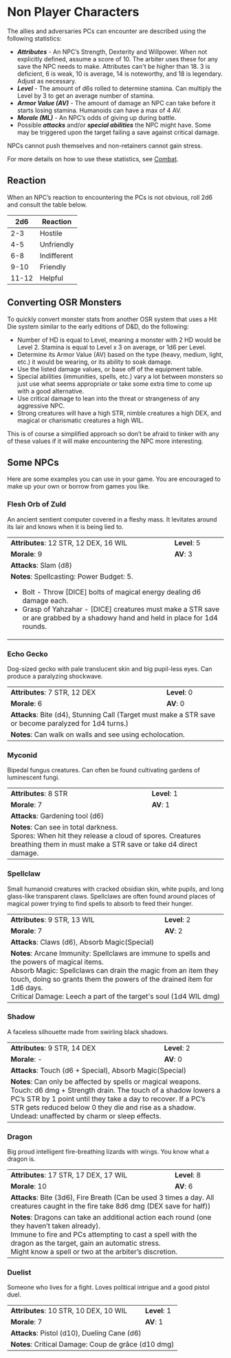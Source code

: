 # Non Player Characters
The allies and adversaries PCs can encounter are described using the following statistics:
- ***Attributes*** - An NPC’s Strength, Dexterity and Willpower. When not explicitly defined, assume a score of 10. The arbiter uses these for any save the NPC needs to make. Attributes can't be higher than 18. 3 is deficient, 6 is weak, 10 is average, 14 is noteworthy, and 18 is legendary. Adjust as necessary.
- ***Level*** - The amount of d6s rolled to determine stamina. Can multiply the Level by 3 to get an average number of stamina.
- ***Armor Value (AV)*** - The amount of damage an NPC can take before it starts losing stamina. Humanoids can have a max of 4 AV.
- ***Morale (ML)*** - An NPC’s odds of giving up during battle.
- Possible ***attacks*** and/or ***special abilities*** the NPC might have. Some may be triggered upon the target failing a save against critical damage.

NPCs cannot push themselves and non-retainers cannot gain stress.

For more details on how to use these statistics, see [Combat](how-to-play.md#combat).
## Reaction
When an NPC’s reaction to encountering the PCs is not obvious, roll 2d6 and consult the table below.

| 2d6   | Reaction    |
| ----- | ----------- |
| 2-3   | Hostile     |
| 4-5   | Unfriendly  |
| 6-8   | Indifferent |
| 9-10  | Friendly    |
| 11-12 | Helpful     |

## Converting OSR Monsters
To quickly convert monster stats from another OSR system that uses a Hit Die system similar to the early editions of D&D, do the following:
- Number of HD is equal to Level, meaning a monster with 2 HD would be Level 2. Stamina is equal to Level x 3 on average, or 1d6 per Level.
- Determine its Armor Value (AV) based on the type (heavy, medium, light, etc.) it would be wearing, or its ability to soak damage.
- Use the listed damage values, or base off of the equipment table.
- Special abilities (immunities, spells, etc.) vary a lot between monsters so just use what seems appropriate or take some extra time to come up with a good alternative.
- Use critical damage to lean into the threat or strangeness of any aggressive NPC.
- Strong creatures will have a high STR, nimble creatures a high DEX, and magical or charismatic creatures a high WIL.

This is of course a simplified approach so don’t be afraid to tinker with any of these values if it will make encountering the NPC more interesting.
## Some NPCs
Here are some examples you can use in your game. You are encouraged to make up your own or borrow from games you like.
### Flesh Orb of Zuld
An ancient sentient computer covered in a fleshy mass. It levitates around its lair and knows when it is being lied to.
<table>
<tr><td><b>Attributes</b>: 12 STR, 12 DEX, 16 WIL</td><td><b>Level</b>: 5</td></tr>
<tr><td><b>Morale</b>: 9</td><td><b>AV</b>: 3</td></tr>
<tr><td colspan="2"><b>Attacks</b>: Slam (d8)</td></tr>
<tr><td colspan="2"><b>Notes</b>: Spellcasting: Power Budget: 5.
<br />
<ul>
    <li>Bolt - Throw [DICE] bolts of magical energy dealing d6 damage each.</li>
    <li>Grasp of Yahzahar - [DICE] creatures must make a STR save or are grabbed by a shadowy hand and held in place for 1d4 rounds.</li>
</ul>
</td></tr>
</table>

### Echo Gecko
Dog-sized gecko with pale translucent skin and big pupil-less eyes. Can produce a paralyzing shockwave.
<table>
<tr><td><b>Attributes</b>: 7 STR, 12 DEX</td><td><b>Level</b>: 0</td></tr>
<tr><td><b>Morale</b>: 6</td><td><b>AV</b>: 0</td></tr>
<tr><td colspan="2"><b>Attacks</b>: Bite (d4), Stunning Call (Target must make a STR save or become paralyzed for 1d4 turns.)</td></tr>
<tr><td colspan="2"><b>Notes</b>: Can walk on walls and see using echolocation.</td></tr>
</table>

### Myconid
Bipedal fungus creatures. Can often be found cultivating gardens of luminescent fungi.
<table>
<tr><td><b>Attributes</b>: 8 STR</td><td><b>Level</b>: 1</td></tr>
<tr><td><b>Morale</b>: 7</td><td><b>AV</b>: 1</td></tr>
<tr><td colspan="2"><b>Attacks</b>: Gardening tool (d6)</td></tr>
<tr><td colspan="2"><b>Notes</b>: Can see in total darkness.
<br />
Spores: When hit they release a cloud of spores. Creatures breathing them in must make a STR save or take d4 direct damage.</td></tr>
</table>

### Spellclaw
Small humanoid creatures with cracked obsidian skin, white pupils, and long glass-like transparent claws. Spellclaws are often found around places of magical power trying to find spells to absorb to feed their hunger.
<table>
<tr><td><b>Attributes</b>: 9 STR, 13 WIL</td><td><b>Level</b>: 2</td></tr>
<tr><td><b>Morale</b>: 7</td><td><b>AV</b>: 2</td></tr>
<tr><td colspan="2"><b>Attacks</b>: Claws (d6), Absorb Magic(Special)</td></tr>
<tr><td colspan="2"><b>Notes</b>: Arcane Immunity: Spellclaws are immune to spells and the powers of magical items.
<br />
Absorb Magic: Spellclaws can drain the magic from an item they touch, doing so grants them the powers of the drained item for 1d6 days.
<br />
Critical Damage: Leech a part of the target's soul (1d4 WIL dmg)
</td></tr>
</table>

### Shadow
A faceless silhouette made from swirling black shadows.
<table>
<tr><td><b>Attributes</b>: 9 STR, 14 DEX</td><td><b>Level</b>: 2</td></tr>
<tr><td><b>Morale</b>: -</td><td><b>AV</b>: 0</td></tr>
<tr><td colspan="2"><b>Attacks</b>: Touch (d6 + Special), Absorb Magic(Special)</td></tr>
<tr><td colspan="2"><b>Notes</b>: Can only be affected by spells or magical weapons.
<br />
Touch: d6 dmg + Strength drain. The touch of a shadow lowers a PC’s STR by 1 point until they take a day to recover. If a PC’s STR gets reduced below 0 they die and rise as a shadow.
<br />
Undead: unaffected by charm or sleep effects.</td></tr>
</table>

### Dragon
Big proud intelligent fire-breathing lizards with wings. You know what a dragon is.
<table>
<tr><td><b>Attributes</b>: 17 STR, 17 DEX, 17 WIL</td><td><b>Level</b>: 8</td></tr>
<tr><td><b>Morale</b>: 10</td><td><b>AV</b>: 6</td></tr>
<tr><td colspan="2"><b>Attacks</b>: Bite (3d6),  Fire Breath (Can be used 3 times a day. All creatures caught in the fire take 8d6 dmg (DEX save for half))</td></tr>
<tr><td colspan="2"><b>Notes</b>: Dragons can take an additional action each round (one they haven’t taken already).
<br />
Immune to fire and PCs attempting to cast a spell with the dragon as the target, gain an automatic stress.
<br />
Might know a spell or two at the arbiter’s discretion.</td></tr>
</table>

### Duelist
Someone who lives for a fight. Loves political intrigue and a good pistol duel.
<table>
<tr><td><b>Attributes</b>: 10 STR, 10 DEX, 10 WIL</td><td><b>Level</b>: 1</td></tr>
<tr><td><b>Morale</b>: 7</td><td><b>AV</b>: 1</td></tr>
<tr><td colspan="2"><b>Attacks</b>: Pistol (d10), Dueling Cane (d6)</td></tr>
<tr><td colspan="2"><b>Notes</b>: Critical Damage: Coup de grâce (d10 dmg)</td></tr>
</td></tr>
</table>
